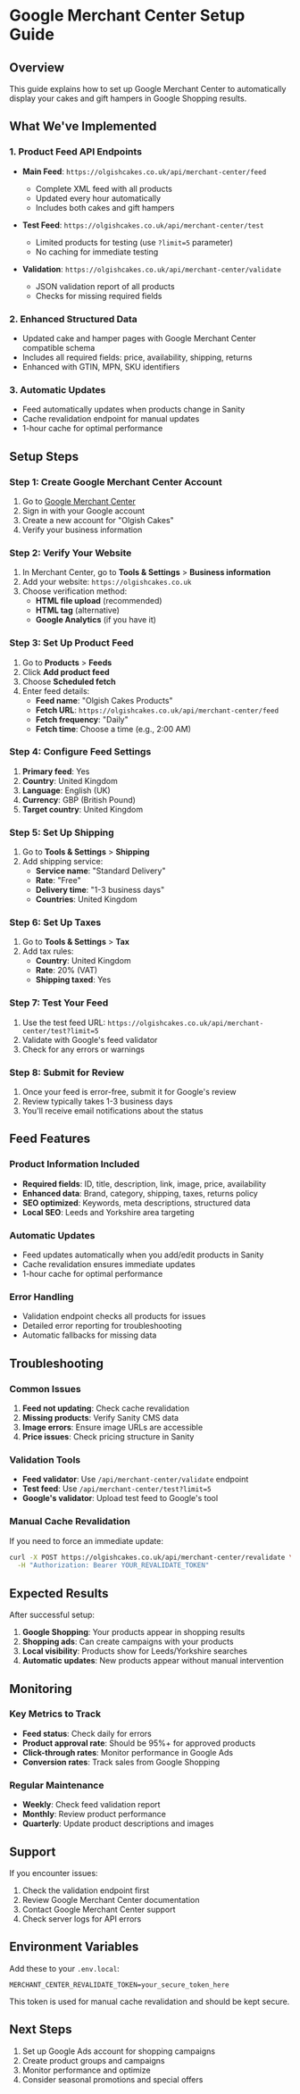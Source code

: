 # Google Merchant Center Setup Guide

## Overview

This guide explains how to set up Google Merchant Center to automatically display your cakes and gift hampers in Google Shopping results.

## What We've Implemented

### 1. Product Feed API Endpoints

- **Main Feed**: `https://olgishcakes.co.uk/api/merchant-center/feed`
  - Complete XML feed with all products
  - Updated every hour automatically
  - Includes both cakes and gift hampers

- **Test Feed**: `https://olgishcakes.co.uk/api/merchant-center/test`
  - Limited products for testing (use `?limit=5` parameter)
  - No caching for immediate testing

- **Validation**: `https://olgishcakes.co.uk/api/merchant-center/validate`
  - JSON validation report of all products
  - Checks for missing required fields

### 2. Enhanced Structured Data

- Updated cake and hamper pages with Google Merchant Center compatible schema
- Includes all required fields: price, availability, shipping, returns
- Enhanced with GTIN, MPN, SKU identifiers

### 3. Automatic Updates

- Feed automatically updates when products change in Sanity
- Cache revalidation endpoint for manual updates
- 1-hour cache for optimal performance

## Setup Steps

### Step 1: Create Google Merchant Center Account

1. Go to [Google Merchant Center](https://merchants.google.com/)
2. Sign in with your Google account
3. Create a new account for "Olgish Cakes"
4. Verify your business information

### Step 2: Verify Your Website

1. In Merchant Center, go to **Tools & Settings** > **Business information**
2. Add your website: `https://olgishcakes.co.uk`
3. Choose verification method:
   - **HTML file upload** (recommended)
   - **HTML tag** (alternative)
   - **Google Analytics** (if you have it)

### Step 3: Set Up Product Feed

1. Go to **Products** > **Feeds**
2. Click **Add product feed**
3. Choose **Scheduled fetch**
4. Enter feed details:
   - **Feed name**: "Olgish Cakes Products"
   - **Fetch URL**: `https://olgishcakes.co.uk/api/merchant-center/feed`
   - **Fetch frequency**: "Daily"
   - **Fetch time**: Choose a time (e.g., 2:00 AM)

### Step 4: Configure Feed Settings

1. **Primary feed**: Yes
2. **Country**: United Kingdom
3. **Language**: English (UK)
4. **Currency**: GBP (British Pound)
5. **Target country**: United Kingdom

### Step 5: Set Up Shipping

1. Go to **Tools & Settings** > **Shipping**
2. Add shipping service:
   - **Service name**: "Standard Delivery"
   - **Rate**: "Free"
   - **Delivery time**: "1-3 business days"
   - **Countries**: United Kingdom

### Step 6: Set Up Taxes

1. Go to **Tools & Settings** > **Tax**
2. Add tax rules:
   - **Country**: United Kingdom
   - **Rate**: 20% (VAT)
   - **Shipping taxed**: Yes

### Step 7: Test Your Feed

1. Use the test feed URL: `https://olgishcakes.co.uk/api/merchant-center/test?limit=5`
2. Validate with Google's feed validator
3. Check for any errors or warnings

### Step 8: Submit for Review

1. Once your feed is error-free, submit it for Google's review
2. Review typically takes 1-3 business days
3. You'll receive email notifications about the status

## Feed Features

### Product Information Included

- **Required fields**: ID, title, description, link, image, price, availability
- **Enhanced data**: Brand, category, shipping, taxes, returns policy
- **SEO optimized**: Keywords, meta descriptions, structured data
- **Local SEO**: Leeds and Yorkshire area targeting

### Automatic Updates

- Feed updates automatically when you add/edit products in Sanity
- Cache revalidation ensures immediate updates
- 1-hour cache for optimal performance

### Error Handling

- Validation endpoint checks all products for issues
- Detailed error reporting for troubleshooting
- Automatic fallbacks for missing data

## Troubleshooting

### Common Issues

1. **Feed not updating**: Check cache revalidation
2. **Missing products**: Verify Sanity CMS data
3. **Image errors**: Ensure image URLs are accessible
4. **Price issues**: Check pricing structure in Sanity

### Validation Tools

- **Feed validator**: Use `/api/merchant-center/validate` endpoint
- **Test feed**: Use `/api/merchant-center/test?limit=5`
- **Google's validator**: Upload test feed to Google's tool

### Manual Cache Revalidation

If you need to force an immediate update:

```bash
curl -X POST https://olgishcakes.co.uk/api/merchant-center/revalidate \
  -H "Authorization: Bearer YOUR_REVALIDATE_TOKEN"
```

## Expected Results

After successful setup:

1. **Google Shopping**: Your products appear in shopping results
2. **Shopping ads**: Can create campaigns with your products
3. **Local visibility**: Products show for Leeds/Yorkshire searches
4. **Automatic updates**: New products appear without manual intervention

## Monitoring

### Key Metrics to Track

- **Feed status**: Check daily for errors
- **Product approval rate**: Should be 95%+ for approved products
- **Click-through rates**: Monitor performance in Google Ads
- **Conversion rates**: Track sales from Google Shopping

### Regular Maintenance

- **Weekly**: Check feed validation report
- **Monthly**: Review product performance
- **Quarterly**: Update product descriptions and images

## Support

If you encounter issues:

1. Check the validation endpoint first
2. Review Google Merchant Center documentation
3. Contact Google Merchant Center support
4. Check server logs for API errors

## Environment Variables

Add these to your `.env.local`:

```env
MERCHANT_CENTER_REVALIDATE_TOKEN=your_secure_token_here
```

This token is used for manual cache revalidation and should be kept secure.

## Next Steps

1. Set up Google Ads account for shopping campaigns
2. Create product groups and campaigns
3. Monitor performance and optimize
4. Consider seasonal promotions and special offers
